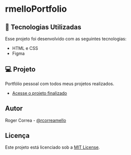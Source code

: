 # rmelloPortfolio

## 🚀 Tecnologias Utilizadas

Esse projeto foi desenvolvido com as seguintes tecnologias:

- HTML e CSS
- Figma

## 💻 Projeto

Portfólio pessoal com todos meus projetos realizados.

- [Acesse o projeto finalizado](https://rmeiio.github.io/rmelloPortfolio)

## Autor

Roger Correa - [@rcorreamello](https://github.com/rmeIIo/)

## Licença

Este projeto está licenciado sob a [MIT License](LICENSE).
